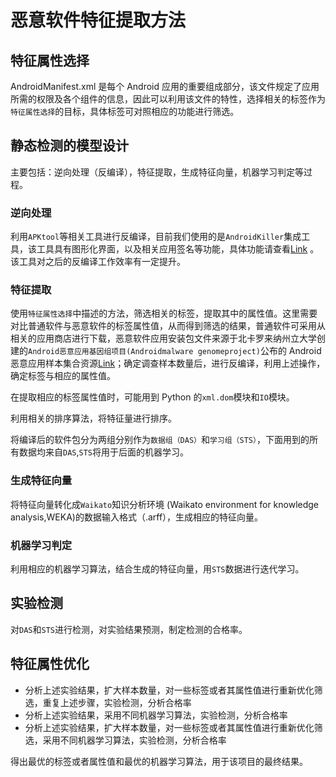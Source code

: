 # 恶意软件特征提取方法

## 特征属性选择

AndroidManifest.xml 是每个 Android 应用的重要组成部分，该文件规定了应用所需的权限及各个组件的信息，因此可以利用该文件的特性，选择相关的标签作为`特征属性选择`的目标，具体标签可对照相应的功能进行筛选。

## 静态检测的模型设计

主要包括：逆向处理（反编译），特征提取，生成特征向量，机器学习判定等过程。

### 逆向处理

利用`APKtool`等相关工具进行反编译，目前我们使用的是`AndroidKiller`集成工具，该工具具有图形化界面，以及相关应用签名等功能，具体功能请查看[Link]("https://www.52pojie.cn/thread-726176-1-1.html") 。该工具对之后的反编译工作效率有一定提升。

### 特征提取

使用`特征属性选择`中描述的方法，筛选相关的标签，提取其中的属性值。这里需要对比普通软件与恶意软件的标签属性值，从而得到筛选的结果，普通软件可采用从相关的应用商店进行下载，恶意软件应用安装包文件来源于北卡罗来纳州立大学创建的`Android恶意应用基因组项目(Androidmalware genomeproject)`公布的 Android 恶意应用样本集合资源[Link](http://www.malgenomeproject.org/)；确定调查样本数量后，进行反编译，利用上述操作，确定标签与相应的属性值。

在提取相应的标签属性值时，可能用到 Python 的`xml.dom`模块和`IO`模块。

利用相关的排序算法，将特征量进行排序。

将编译后的软件包分为两组分别作为`数据组（DAS）`和`学习组（STS）`，下面用到的所有数据均来自`DAS`,`STS`将用于后面的机器学习。

### 生成特征向量

将特征向量转化成`Waikato`知识分析环境 (Waikato environment for knowledge analysis,WEKA)的数据输入格式（.arff），生成相应的特征向量。

### 机器学习判定

利用相应的机器学习算法，结合生成的特征向量，用`STS`数据进行迭代学习。

## 实验检测

对`DAS`和`STS`进行检测，对实验结果预测，制定检测的合格率。

## 特征属性优化

- 分析上述实验结果，扩大样本数量，对一些标签或者其属性值进行重新优化筛选，重复上述步骤，实验检测，分析合格率
- 分析上述实验结果，采用不同机器学习算法，实验检测，分析合格率
- 分析上述实验结果，扩大样本数量，对一些标签或者其属性值进行重新优化筛选，采用不同机器学习算法，实验检测，分析合格率

得出最优的标签或者属性值和最优的机器学习算法，用于该项目的最终结果。
